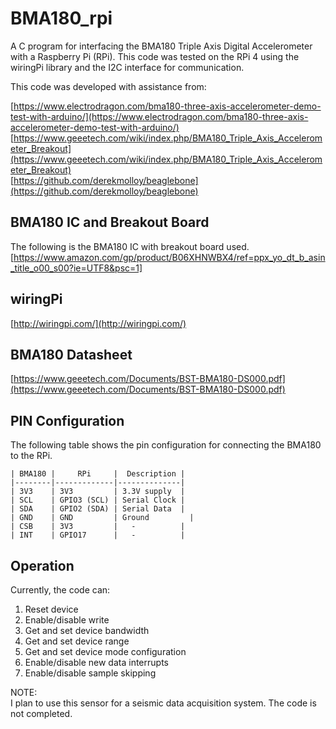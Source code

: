 # BMA180_rpi
A C program for interfacing the BMA180 Triple Axis Digital Accelerometer with a Raspberry Pi (RPi). 
This code was tested on the RPi 4 using the wiringPi library and the I2C interface for communication.

This code was developed with assistance from:

[https://www.electrodragon.com/bma180-three-axis-accelerometer-demo-test-with-arduino/](https://www.electrodragon.com/bma180-three-axis-accelerometer-demo-test-with-arduino/)  [https://www.geeetech.com/wiki/index.php/BMA180_Triple_Axis_Accelerometer_Breakout](https://www.geeetech.com/wiki/index.php/BMA180_Triple_Axis_Accelerometer_Breakout)  
[https://github.com/derekmolloy/beaglebone](https://github.com/derekmolloy/beaglebone)

## BMA180 IC and Breakout Board
The following is the BMA180 IC with breakout board used.
[https://www.amazon.com/gp/product/B06XHNWBX4/ref=ppx_yo_dt_b_asin_title_o00_s00?ie=UTF8&psc=1]

## wiringPi
[http://wiringpi.com/](http://wiringpi.com/)

## BMA180 Datasheet
[https://www.geeetech.com/Documents/BST-BMA180-DS000.pdf](https://www.geeetech.com/Documents/BST-BMA180-DS000.pdf)

## PIN Configuration
The following table shows the pin configuration for connecting the BMA180 to the RPi.
```
| BMA180 |     RPi     |  Description |
|--------|-------------|--------------|
| 3V3    | 3V3         | 3.3V supply  |    
| SCL    | GPIO3 (SCL) | Serial Clock |   
| SDA    | GPIO2 (SDA) | Serial Data  |
| GND    | GND         | Ground  	    |
| CSB    | 3V3         |   -          |
| INT    | GPIO17      |   -          |
```
## Operation
Currently, the code can:
1.  Reset device
2.  Enable/disable write
3.  Get and set device bandwidth
4.  Get and set device range
5.  Get and set device mode configuration
6.  Enable/disable new data interrupts
7.  Enable/disable sample skipping

NOTE:  
I plan to use this sensor for a seismic data acquisition system. The code is not completed.
